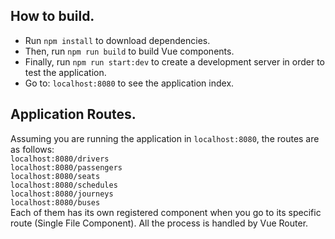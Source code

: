 ## How to build.
- Run ```npm install``` to download dependencies.  
- Then, run ```npm run build``` to build Vue components.  
- Finally, run ```npm run start:dev``` to create a development server in order to test the application.  
- Go to: ```localhost:8080``` to see the application index.

## Application Routes.
Assuming you are running the application in ```localhost:8080```, the routes are as follows:  
```localhost:8080/drivers```  
```localhost:8080/passengers```  
```localhost:8080/seats```  
```localhost:8080/schedules```  
```localhost:8080/journeys```  
```localhost:8080/buses```  
Each of them has its own registered component when you go to its specific route (Single File Component).
All the process is handled by Vue Router.
